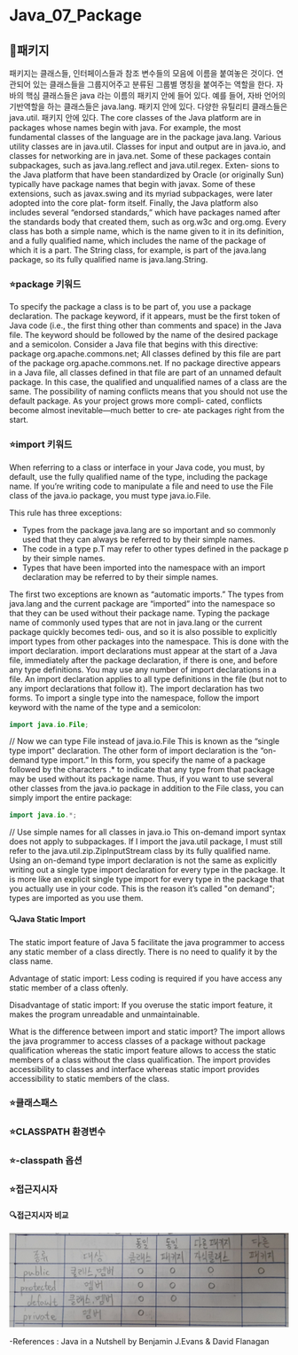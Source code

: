 # Java_07_Package

## :muscle:패키지
패키지는 클래스들, 인터페이스들과 참조 변수들의 모음에 이름을 붙여놓은 것이다. 연관되어 있는 클래스들을 그룹지어주고 분류된 그룹별 명칭을 붙여주는 역할을 한다.
자바의 핵심 클래스들은 java 라는 이름의 패키지 안에 들어 있다. 예를 들어, 자바 언어의 기반역할을 하는 클래스들은 java.lang. 패키지 안에 있다. 다양한 유틸리티 클래스들은 java.util. 패키지 안에 있다.
The core classes of the Java platform are in packages whose names begin with java.
For example, the most fundamental classes of the language are in the package
java.lang. Various utility classes are in java.util. Classes for input and output are
in java.io, and classes for networking are in java.net. Some of these packages
contain subpackages, such as java.lang.reflect and java.util.regex. Exten‐
sions to the Java platform that have been standardized by Oracle (or originally Sun)
typically have package names that begin with javax. Some of these extensions, such
as javax.swing and its myriad subpackages, were later adopted into the core plat‐
form itself. Finally, the Java platform also includes several “endorsed standards,”
which have packages named after the standards body that created them, such as
org.w3c and org.omg.
Every class has both a simple name, which is the name given to it in its definition,
and a fully qualified name, which includes the name of the package of which it is a
part. The String class, for example, is part of the java.lang package, so its fully
qualified name is java.lang.String.


### :star:package 키워드
To specify the package a class is to be part of, you use a package declaration. The
package keyword, if it appears, must be the first token of Java code (i.e., the first
thing other than comments and space) in the Java file. The keyword should be
followed by the name of the desired package and a semicolon. Consider a Java file
that begins with this directive:
package org.apache.commons.net;
All classes defined by this file are part of the package org.apache.commons.net.
If no package directive appears in a Java file, all classes defined in that file are part of
an unnamed default package. In this case, the qualified and unqualified names of a
class are the same.
The possibility of naming conflicts means that you should not
use the default package. As your project grows more compli‐
cated, conflicts become almost inevitable—much better to cre‐
ate packages right from the start.


### :star:import 키워드
When referring to a class or interface in your Java code, you must, by default, use
the fully qualified name of the type, including the package name. If you’re writing
code to manipulate a file and need to use the File class of the java.io package, you
must type java.io.File.

This rule has three exceptions:

* Types from the package java.lang are so important and so commonly used
that they can always be referred to by their simple names.
* The code in a type p.T may refer to other types defined in the package p by
their simple names.
* Types that have been imported into the namespace with an import declaration
may be referred to by their simple names.

The first two exceptions are known as “automatic imports.” The types from
java.lang and the current package are “imported” into the namespace so that they
can be used without their package name. Typing the package name of commonly
used types that are not in java.lang or the current package quickly becomes tedi‐
ous, and so it is also possible to explicitly import types from other packages into the
namespace. This is done with the import declaration.
import declarations must appear at the start of a Java file, immediately after the
package declaration, if there is one, and before any type definitions. You may use
any number of import declarations in a file. An import declaration applies to all
type definitions in the file (but not to any import declarations that follow it).
The import declaration has two forms. To import a single type into the namespace,
follow the import keyword with the name of the type and a semicolon:

```java
import java.io.File;
```

// Now we can type File instead of java.io.File
This is known as the “single type import" declaration.
The other form of import declaration is the “on-demand type import.” In this form,
you specify the name of a package followed by the characters .* to indicate that any
type from that package may be used without its package name. Thus, if you want to
use several other classes from the java.io package in addition to the File class, you
can simply import the entire package:

```java
import java.io.*;
```

// Use simple names for all classes in java.io
This on-demand import syntax does not apply to subpackages. If I import the
java.util package, I must still refer to the java.util.zip.ZipInputStream class
by its fully qualified name.
Using an on-demand type import declaration is not the same as explicitly writing
out a single type import declaration for every type in the package. It is more like an
explicit single type import for every type in the package that you actually use in your
code. This is the reason it’s called "on demand"; types are imported as you use them.

#### :mag:Java Static Import

The static import feature of Java 5 facilitate the java programmer to access any static member of a class directly. There is no need to qualify it by the class name.

Advantage of static import:
Less coding is required if you have access any static member of a class oftenly.

Disadvantage of static import:
If you overuse the static import feature, it makes the program unreadable and unmaintainable.

What is the difference between import and static import?
The import allows the java programmer to access classes of a package without package qualification whereas the static import feature allows to access the static members of a class without the class qualification. The import provides accessibility to classes and interface whereas static import provides accessibility to static members of the class.

### :star:클래스패스

### :star:CLASSPATH 환경변수

### :star:-classpath 옵션

### :star:접근지시자

#### :mag:접근지시자 비교
![access_modifiers](https://raw.githubusercontent.com/372dev/TIL/main/JAVA/img/05_Class_01_modifier.jpg)

-References :
Java in a Nutshell by Benjamin J.Evans & David Flanagan  

